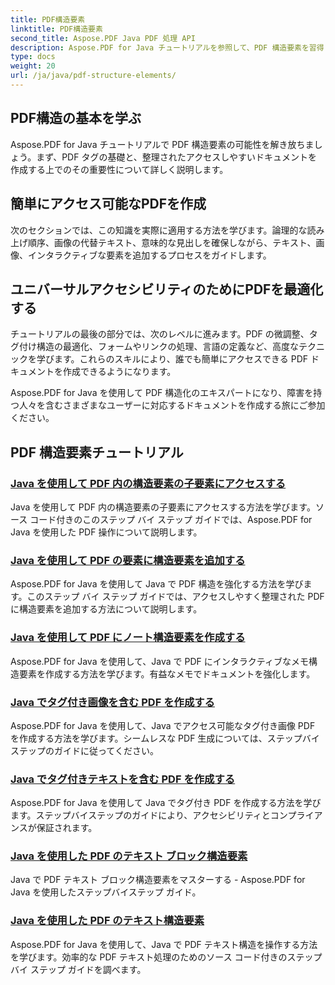 ```yaml
---
title: PDF構造要素
linktitle: PDF構造要素
second_title: Aspose.PDF Java PDF 処理 API
description: Aspose.PDF for Java チュートリアルを参照して、PDF 構造要素を習得してください。整理されたアクセス可能な PDF を簡単に作成できます。
type: docs
weight: 20
url: /ja/java/pdf-structure-elements/
---
```


## PDF構造の基本を学ぶ

Aspose.PDF for Java チュートリアルで PDF 構造要素の可能性を解き放ちましょう。まず、PDF タグの基礎と、整理されたアクセスしやすいドキュメントを作成する上でのその重要性について詳しく説明します。 

## 簡単にアクセス可能なPDFを作成

次のセクションでは、この知識を実際に適用する方法を学びます。論理的な読み上げ順序、画像の代替テキスト、意味的な見出しを確保しながら、テキスト、画像、インタラクティブな要素を追加するプロセスをガイドします。 

## ユニバーサルアクセシビリティのためにPDFを最適化する

チュートリアルの最後の部分では、次のレベルに進みます。PDF の微調整、タグ付け構造の最適化、フォームやリンクの処理、言語の定義など、高度なテクニックを学びます。これらのスキルにより、誰でも簡単にアクセスできる PDF ドキュメントを作成できるようになります。

Aspose.PDF for Java を使用して PDF 構造化のエキスパートになり、障害を持つ人々を含むさまざまなユーザーに対応するドキュメントを作成する旅にご参加ください。
## PDF 構造要素チュートリアル
### [Java を使用して PDF 内の構造要素の子要素にアクセスする](./access-children-elements-of-structure-element-in-pdf-using-java/)
Java を使用して PDF 内の構造要素の子要素にアクセスする方法を学びます。ソース コード付きのこのステップ バイ ステップ ガイドでは、Aspose.PDF for Java を使用した PDF 操作について説明します。
### [Java を使用して PDF の要素に構造要素を追加する](./add-structure-element-into-element-in-pdf-using-java/)
Aspose.PDF for Java を使用して Java で PDF 構造を強化する方法を学びます。このステップ バイ ステップ ガイドでは、アクセスしやすく整理された PDF に構造要素を追加する方法について説明します。
### [Java を使用して PDF にノート構造要素を作成する](./create-note-structure-element-in-pdf-using-java/)
Aspose.PDF for Java を使用して、Java で PDF にインタラクティブなメモ構造要素を作成する方法を学びます。有益なメモでドキュメントを強化します。
### [Java でタグ付き画像を含む PDF を作成する](./create-pdf-with-tagged-image-in-java/)
Aspose.PDF for Java を使用して、Java でアクセス可能なタグ付き画像 PDF を作成する方法を学びます。シームレスな PDF 生成については、ステップバイステップのガイドに従ってください。
### [Java でタグ付きテキストを含む PDF を作成する](./create-pdf-with-tagged-text-in-java/)
Aspose.PDF for Java を使用して Java でタグ付き PDF を作成する方法を学びます。ステップバイステップのガイドにより、アクセシビリティとコンプライアンスが保証されます。
### [Java を使用した PDF のテキスト ブロック構造要素](./text-block-structure-elements-in-pdf-using-java/)
Java で PDF テキスト ブロック構造要素をマスターする - Aspose.PDF for Java を使用したステップバイステップ ガイド。
### [Java を使用した PDF のテキスト構造要素](./text-structure-elements-in-pdf-using-java/)
Aspose.PDF for Java を使用して、Java で PDF テキスト構造を操作する方法を学びます。効率的な PDF テキスト処理のためのソース コード付きのステップ バイ ステップ ガイドを調べます。